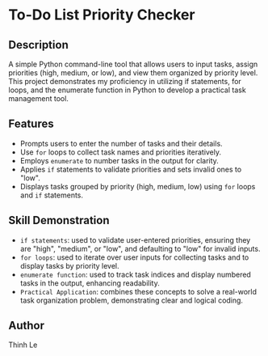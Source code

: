 # To-Do List Priority Checker

## Description

A simple Python command-line tool that allows users to input tasks, assign priorities (high, medium, or low), and view them organized by priority level. This project demonstrates my proficiency in utilizing if statements, for loops, and the enumerate function in Python to develop a practical task management tool.

## Features

* Prompts users to enter the number of tasks and their details.
* Use `for` loops to collect task names and priorities iteratively.
* Employs `enumerate` to number tasks in the output for clarity.
* Applies `if` statements to validate priorities and sets invalid ones to "low".
* Displays tasks grouped by priority (high, medium, low) using `for` loops and `if` statements.

## Skill Demonstration

*  `if statements`: used to validate user-entered priorities, ensuring they are "high", "medium", or "low", and defaulting to "low" for invalid inputs.
*  `for loops`: used to iterate over user inputs for collecting tasks and to display tasks by priority level.
*  `enumerate function`: used to track task indices and display numbered tasks in the output, enhancing readability.
*  `Practical Application`: combines these concepts to solve a real-world task organization problem, demonstrating clear and logical coding.

## Author

Thinh Le
